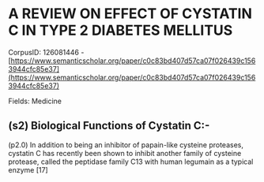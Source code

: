 # A REVIEW ON EFFECT OF CYSTATIN C IN TYPE 2 DIABETES MELLITUS

CorpusID: 126081446 - [https://www.semanticscholar.org/paper/c0c83bd407d57ca07f026439c1563944cfc85e37](https://www.semanticscholar.org/paper/c0c83bd407d57ca07f026439c1563944cfc85e37)

Fields: Medicine

## (s2) Biological Functions of Cystatin C:-
(p2.0) In addition to being an inhibitor of papain-like cysteine proteases, cystatin C has recently been shown to inhibit another family of cysteine protease, called the peptidase family C13 with human legumain as a typical enzyme [17] 
